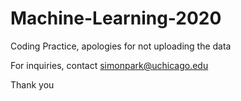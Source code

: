 # Machine-Learning-2020
Coding Practice, apologies for not uploading the data

For inquiries, contact
simonpark@uchicago.edu

Thank you
